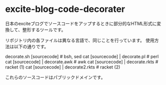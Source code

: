 # excite-blog-code-decorater
日本のexciteブログでソースコードをアップするときに部分的なHTML形式に変換して、整形するツールです。

リポジトリ内の各ファイルは異なる言語で、同じことを行っています。
使用方法は以下の通りです。

decorate.sh [sourcecode]  # bsh, sed
cat [sourcecode] | decorate.pl # perl
cat [sourcecode] | decorate.awk # awk
cat [sourcecode] | decorate.rkts # racket (1)
cat [sourcecode] | decorate2.rkts # racket (2)

これらのソースコードはパブリックドメインです。

